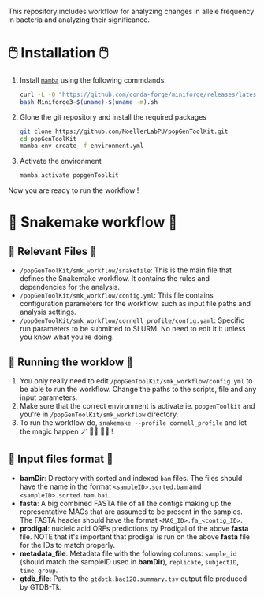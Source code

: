 This repository includes workflow for analyzing changes in allele frequency in bacteria and analyzing their significance.

# 🖱️ Installation 🖱️

1. Install [`mamba`](https://github.com/conda-forge/miniforge?tab=readme-ov-file#install) using the following commdands:

    ```bash
    curl -L -O "https://github.com/conda-forge/miniforge/releases/latest/download/Miniforge3-$(uname)-$(uname -m).sh"
    bash Miniforge3-$(uname)-$(uname -m).sh
    ```
2. Glone the git repository and install the required packages

    ```bash
    git clone https://github.com/MoellerLabPU/popGenToolKit.git
    cd popGenToolKit
    mamba env create -f environment.yml
    ```

3. Activate the environment

    ```bash
    mamba activate popgenToolkit
    ```

Now you are ready to run the workflow !

# 🐍 Snakemake workflow 🐍 

## 📂 Relevant Files 📂 

- `/popGenToolKit/smk_workflow/snakefile`: This is the main file that defines the Snakemake workflow. It contains the rules and dependencies for the analysis.
- `/popGenToolKit/smk_workflow/config.yml`: This file contains configuration parameters for the workflow, such as input file paths and analysis settings.
- `/popGenToolKit/smk_workflow/cornell_profile/config.yaml`: Specific run parameters to be submitted to SLURM. No need to edit it it unless you know what you're doing.

## 🏃 Running the worklow 🏃

1. You only really need to edit `/popGenToolKit/smk_workflow/config.yml` to be able to run the workflow. Change the paths to the scripts, file and any input parameters.
2. Make sure that the correct environment is activate ie. `popgenToolkit` and you're in `/popGenToolKit/smk_workflow` directory.
3. To run the workflow do, `snakemake --profile cornell_profile` and let the magic happen 🪄 👨‍🔬 👩‍🔬 !

## 📁 Input files format 📁 ##

- **bamDir**: Directory with sorted and indexed `bam` files. The files should have the name in the format `<sampleID>.sorted.bam` and `<sampleID>.sorted.bam.bai`.
- **fasta**: A big combined FASTA file of all the contigs making up the representative MAGs that are assumed to be present in the samples. The FASTA header should have the format `<MAG_ID>.fa_<contig_ID>`.
- **prodigal**: nucleic acid ORFs predictions by Prodigal of the above **fasta** file. NOTE that it's important that prodigal is run on the above **fasta** file for the IDs to match properly.
- **metadata_file**: Metadata file with the following columns: `sample_id` (should match the sampleID used in **bamDir**), `replicate`, `subjectID`, `time`, `group`.
- **gtdb_file**: Path to the `gtdbtk.bac120.summary.tsv` output file produced by GTDB-Tk.